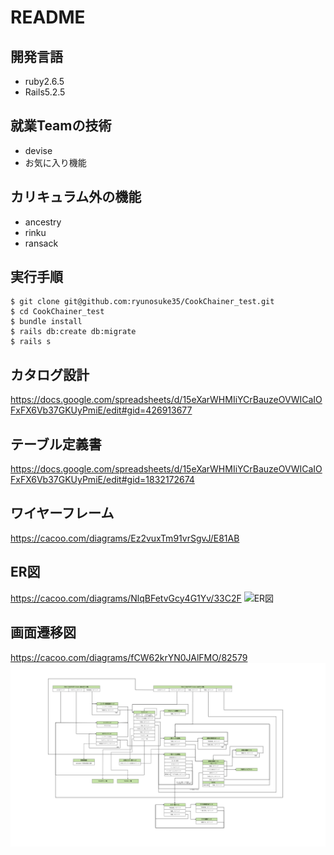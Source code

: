
# README

## 開発言語

- ruby2.6.5
- Rails5.2.5

## 就業Teamの技術

- devise
- お気に入り機能

## カリキュラム外の機能

- ancestry
- rinku
- ransack

## 実行手順

```
$ git clone git@github.com:ryunosuke35/CookChainer_test.git
$ cd CookChainer_test
$ bundle install
$ rails db:create db:migrate
$ rails s
```

## カタログ設計
https://docs.google.com/spreadsheets/d/15eXarWHMIiYCrBauzeOVWICaIOFxFX6Vb37GKUyPmiE/edit#gid=426913677

## テーブル定義書
https://docs.google.com/spreadsheets/d/15eXarWHMIiYCrBauzeOVWICaIOFxFX6Vb37GKUyPmiE/edit#gid=1832172674

## ワイヤーフレーム
https://cacoo.com/diagrams/Ez2vuxTm91vrSgvJ/E81AB

##  ER図
https://cacoo.com/diagrams/NlqBFetvGcy4G1Yv/33C2F
![ER図](./app/assets/images/ER図.png)

## 画面遷移図
https://cacoo.com/diagrams/fCW62krYN0JAlFMO/82579
![画面遷移図](./app/assets/images/画面遷移図.png)
